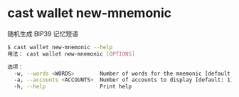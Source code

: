 # cast wallet new-mnemonic

随机生成 BIP39 记忆短语

```bash
$ cast wallet new-mnemonic --help
用法： cast wallet new-mnemonic [OPTIONS]

选项：
  -w, --words <WORDS>        Number of words for the mnemonic [default: 12]
  -a, --accounts <ACCOUNTS>  Number of accounts to display [default: 1]
  -h, --help                 Print help
```